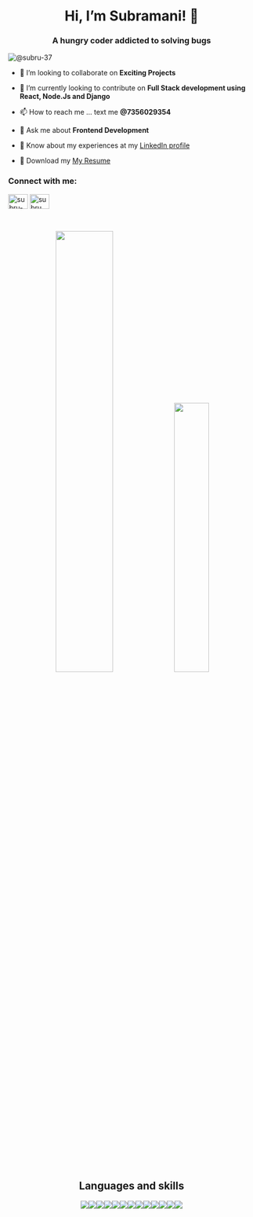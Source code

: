 <h1 align="center">Hi, I’m Subramani! 👋</h1>
<h3 align="center">A hungry coder addicted to solving bugs</h3>
<p align="left"> <img src="https://komarev.com/ghpvc/?username=subru-37&label=Profile%20views&color=0e75b6&style=flat" alt="@subru-37" /> </p>
<p>
  
- 👯 I’m looking to collaborate on **Exciting Projects**
  
- 🌱 I’m currently looking to contribute on **Full Stack development using React, Node.Js and Django**
  
- 📫 How to reach me ... text me **@7356029354**
  
- 💬 Ask me about **Frontend Development**
  
- 📄 Know about my experiences at my [LinkedIn profile](https://www.linkedin.com/in/subru37/)
  
- 📃 Download my [My Resume](https://drive.google.com/file/d/13-KbWidD8iAUh3aLlSLoISBdo1VvHUYG/view?usp=sharing)
</p>
<h3 align="left">Connect with me:</h3>
<p align="left">
<a href="https://www.linkedin.com/in/subramani-e/" target="blank"><img align="center" src="https://raw.githubusercontent.com/rahuldkjain/github-profile-readme-generator/master/src/images/icons/Social/linked-in-alt.svg" alt="subru-37" height="30" width="40" /></a>
<a href="https://instagram.com/subru_37" target="blank"><img align="center" src="https://raw.githubusercontent.com/rahuldkjain/github-profile-readme-generator/master/src/images/icons/Social/instagram.svg" alt="subru_37" height="30" width="40" /></a>
</p>
<br>
<p align="center"><img width="48%" src="https://github-readme-stats.vercel.app/api?username=subru-37&show_icons=true&theme=merko&count_private=true&show_icons=true&border_radius=7"/>
<img width="37.5%" src="https://github-readme-stats.vercel.app/api/top-langs/?username=subru-37&theme=merko&exclude_repo=github-readme-stats,dsp-lab,Scientific-computing-lab,day2material,IBM-Workshop,MiniProject&layout=compact"/></p>
<br>
<h2 align="center">Languages and skills</h2>

<p align="center"><img src="https://img.shields.io/badge/React_Router-CA4245?style=for-the-badge&logo=react-router&logoColor=white"/><img src="https://img.shields.io/badge/react-%2320232a.svg?style=for-the-badge&logo=react&logoColor=%2361DAFB"/><img src="https://img.shields.io/badge/java-%23ED8B00.svg?style=for-the-badge&logo=java&logoColor=white"/><img src="https://img.shields.io/badge/git-%23F05033.svg?style=for-the-badge&logo=git&logoColor=white"/><img src="https://img.shields.io/badge/MUI-%230081CB.svg?style=for-the-badge&logo=mui&logoColor=white"/><img src="https://img.shields.io/badge/html5-%23E34F26.svg?style=for-the-badge&logo=html5&logoColor=white"/><img src="https://img.shields.io/badge/css3-%231572B6.svg?style=for-the-badge&logo=css3&logoColor=white"/><img src="https://img.shields.io/badge/javascript-%23323330.svg?style=for-the-badge&logo=javascript&logoColor=%23F7DF1E"/><img src="https://img.shields.io/badge/pandas-%23150458.svg?style=for-the-badge&logo=pandas&logoColor=white"/><img src="https://img.shields.io/badge/numpy-%23013243.svg?style=for-the-badge&logo=numpy&logoColor=white"/><img src="https://img.shields.io/badge/SciPy-%230C55A5.svg?style=for-the-badge&logo=scipy&logoColor=%white"/><img src="https://img.shields.io/badge/Matplotlib-%23ffffff.svg?style=for-the-badge&logo=Matplotlib&logoColor=black"/><img src="https://img.shields.io/badge/numpy-%23013243.svg?style=for-the-badge&logo=numpy&logoColor=white"/></p>


